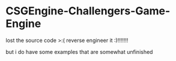 # CSGEngine-Challengers-Game-Engine

lost the source code >:(
reverse engineer it :)!!!!!!!

but i do have some examples
that are somewhat unfinished


